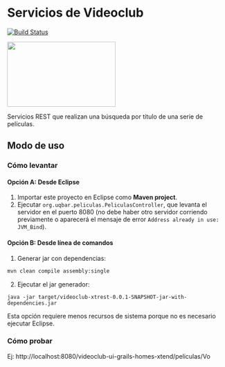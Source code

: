 # Servicios de Videoclub

[![Build Status](https://travis-ci.org/uqbar-project/eg-videoclub-xtrest.svg?branch=master)](https://travis-ci.org/uqbar-project/eg-videoclub-xtrest)

<img src="https://cloud.githubusercontent.com/assets/4549002/17750306/2905c3ba-6498-11e6-9593-5676ae43fc51.png" height="150" width="250"/>

Servicios REST que realizan una búsqueda por título de una serie de películas.

## Modo de uso

### Cómo levantar

#### Opción A: Desde Eclipse

1. Importar este proyecto en Eclipse como **Maven project**.
2. Ejecutar `org.uqbar.peliculas.PeliculasController`, que levanta el servidor en el puerto 8080 (no debe haber otro servidor corriendo previamente o aparecerá el mensaje de error `Address already in use: JVM_Bind`).

#### Opción B: Desde línea de comandos

1. Generar jar con dependencias: 

```bash
mvn clean compile assembly:single
```

2. Ejecutar el jar generador: 

 ```
 java -jar target/videoclub-xtrest-0.0.1-SNAPSHOT-jar-with-dependencies.jar
 ```

Esta opción requiere menos recursos de sistema porque no es necesario ejecutar Eclipse.

### Cómo probar

Ej: http://localhost:8080/videoclub-ui-grails-homes-xtend/peliculas/Vo
